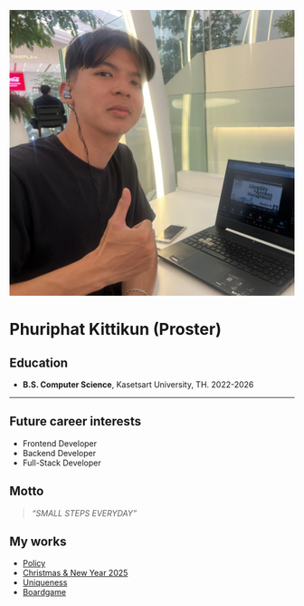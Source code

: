 ![Phuriphat's picture](/images//self-portrait.jpg)

# Phuriphat Kittikun (Proster)

## Education

- **B.S. Computer Science**, Kasetsart University, TH. 2022-2026

---

## Future career interests

- Frontend Developer
- Backend Developer
- Full-Stack Developer

## Motto

> _“SMALL STEPS EVERYDAY”_

## My works

- [Policy](https://prxsss.github.io/policy)
- [Christmas & New Year 2025](https://prxsss.github.io/christmas-card)
- [Uniqueness](https://prxsss.github.io/uniqueness)
- [Boardgame](https://prxsss.github.io/boardgame)
